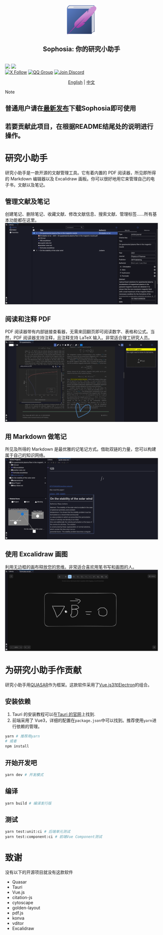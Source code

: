 <p align="center">
<img src="images/logo.svg"
style="width: 100px; vertical-align:middle">
<br>
<h2 align="center">Sophosia: 你的研究小助手</h2>
<br>
<a title="Release" target="_blank" href="https://github.com/sophosia/sophosia/releases"><img src="https://img.shields.io/github/v/release/sophosia/sophosia?style=flat-square"></a>
<a title="Downloads" target="_blank" href="https://github.com/sophosia/sophosia/releases"><img src="https://img.shields.io/github/downloads/sophosia/sophosia/total?style=flat-square"></a>
<br>
<a title="X" target="_blank" href="https://x.com/sophosia_app"><img alt="X Follow" src="https://img.shields.io/badge/@sophosia_app-1976d2?logo=x&style=social"></a>
<a title="QQ" target="_blank" href=""><img alt="QQ Group" src="https://img.shields.io/badge/QQ:808198109-1976d2?logo=tencentqq&style=social"></a>
<a title="Discord" target="_blank" href="https://discord.gg/8RDZE85tBj"><img alt="Join Discord" src="https://img.shields.io/badge/Sophosia-1976d2?logo=discord&style=social"></a>
</p>

<p align="center">
<a href="https://github.com/sophosia/sophosia/blob/main/README.md">English</a>
|
<a href="https://github.com/sophosia/sophosia/blob/main/README.zh_CN.md">中文</a>
</p>

> [!NOTE]
> ## 普通用户请在[最新发布](https://github.com/sophosia/sophosia/releases/latest)下载Sophosia即可使用
> ## 若要贡献此项目，在根据README结尾处的说明进行操作。

# 研究小助手

研究小助手是一款开源的文献管理工具。它有着内置的 PDF 阅读器，所见即所得的 Markdown 编辑器以及 Excalidraw 画板。你可以很好地用它来管理自己的电子书，文献以及笔记。

## 管理文献及笔记

创建笔记、删除笔记、收藏文献、修改文献信息、搜索文献、管理标签……所有基本功能都在这里。
![library-page.png](./images/library-page.png)

## 阅读和注释 PDF

PDF 阅读器带有内部链接查看器，无需来回翻页即可阅读数字、表格和公式。当然，PDF 阅读器支持注释，且注释支持 LaTeX 输入。非常适合理工研究人员。
![reader-page.png](./images/reader-page.png)

## 用 Markdown 做笔记

所见及所得的 Markdown 是最优雅的记笔记方式。借助双链的力量，您可以构建属于自己的知识网络。
![note-page.png](./images/note-page.png)

## 使用 Excalidraw 画图

利用无边框的画布释放您的思维。非常适合喜欢用笔书写和画图的人。
![excalidraw-page.png](./images/excalidraw-page.png)

# 为研究小助手作贡献

研究小助手用[QUASAR](https://quasar.dev)作为框架。这款软件采用了[Vue.js3](https://vuejs.org)加[Electron](https://www.electronjs.org)的组合。

## 安装依赖

1. Tauri 的安装教程可以在[Tauri 的官网](https://tauri.app/v1/guides/getting-started/setup)上找到.
2. 前端采用了 Vue3，详细的配置在`package.json`中可以找到。推荐使用`yarn`进行依赖的管理。

```bash
yarn # 推荐用yarn
# 或者
npm install
```

## 开始开发吧

```bash
yarn dev # 开发模式
```

## 编译

```bash
yarn build # 编译发行版
```

## 测试

```bash
yarn test:unit:ci # 后端单元测试
yarn test:component:ci # 前端Vue Component测试
```

# 致谢

没有以下的开源项目就没有这款软件

- Quasar
- Tauri
- Vue.js
- citation-js
- cytoscape
- golden-layout
- pdf.js
- konva
- vditor
- Excalidraw
